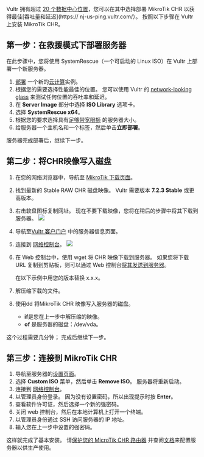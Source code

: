 Vultr 拥有超过 [20 个数据中心位置](https://www.vultr.com/features/datacenter-locations/)，您可以在其中选择部署 MikroTik CHR 以获得最佳[吞吐量和延迟](https:// nj-us-ping.vultr.com/）。
按照以下步骤在 Vultr 上安装 MikroTik CHR。

## 第一步：在救援模式下部署服务器

在此步骤中，您将使用 SystemRescue（一个可启动的 Linux ISO）在 Vultr 上部署一个新服务器。

1. [部署](https://my.vultr.com/deploy/) 一个新的[云计算](https://www.vultr.com/products/cloud-compute/)实例。
2. 根据您的需要选择性能最佳的位置。 您可以使用 Vultr 的 [network-looking glass](https://nj-us-ping.vultr.com/) 来测试任何位置的吞吐率和延迟。
3. 在 **Server Image** 部分中选择 **ISO Library** 选项卡。
4. 选择 **SystemRescue x64**。
5. 根据您的要求选择具有[足够带宽限额](https://www.vultr.com/resources/faq/?query=bandwidth#bandwidthcalculation) 的服务器大小。
6. 给服务器一个主机名和一个标签，然后单击**立即部署**。

服务器完成部署后，继续下一步。

## 第二步：将CHR映像写入磁盘

1. 在您的网络浏览器中，导航至 [MikroTik 下载页面](https://mikrotik.com/download)。
2. 找到最新的 Stable RAW CHR 磁盘映像。 Vultr 需要版本 **7.2.3 Stable** 或更高版本。
3. 右击软盘图标复制网址。 现在不要下载映像，您将在稍后的步骤中将其下载到服务器。
    ![](https://help.mikrotik.com/docs/download/attachments/146997259/DownloadCHR.png?version=1&modificationDate=1662979208247&api=v2)
4. 导航至[Vultr 客户门户](https://my.vultr.com/) 中的服务器信息页面。
5. 连接到 [网络控制台](https://www.vultr.com/docs/vultr-web-console-faq/)。
    ![](https://help.mikrotik.com/docs/download/attachments/146997259/ViewConsole.png?version=1&modificationDate=1662979233108&api=v2)
6. 在 Web 控制台中，使用 wget 将 CHR 映像下载到服务器。 如果您将下载 URL 复制到剪贴板，则可以通过 Web 控制台[将其发送到服务器](https://www.vultr.com/docs/vultr-web-console-faq/)。
    
     在以下示例中用您的版本替换 x.x.x。
    
7. 解压缩下载的文件。
    
8. 使用dd 将MikroTik CHR 映像写入服务器的磁盘。
    
     - **if**是您在上一步中解压缩的映像。
     - **of** 是服务器的磁盘：/dev/vda。

这个过程需要几分钟； 完成后继续下一步。

## 第三步：连接到 MikroTik CHR

1. 导航至服务器的[设置页面](https://my.vultr.com/)。
2. 选择 **Custom ISO** 菜单，然后单击 **Remove ISO**。 服务器将重新启动。
3. 连接到 [网络控制台](https://www.vultr.com/docs/vultr-web-console-faq/)。
4. 以管理员身份登录。 因为没有设置密码，所以出现提示时按 **Enter**。
5. 查看软件许可证，然后选择一个新的强密码。
6. 关闭 web 控制台，然后在本地计算机上打开一个终端。
7. 以管理员身份通过 SSH 访问服务器的 IP 地址。
8. 输入您在上一步中设置的强密码。

这样就完成了基本安装。 请[保护您的 MicroTik CHR 路由器](https://wiki.mikrotik.com/wiki/Manual:Securing_Your_Router) 并查阅[文档](https://help.mikrotik.com/docs/display/ROS/Getting+started)来配置服务器以供生产使用。